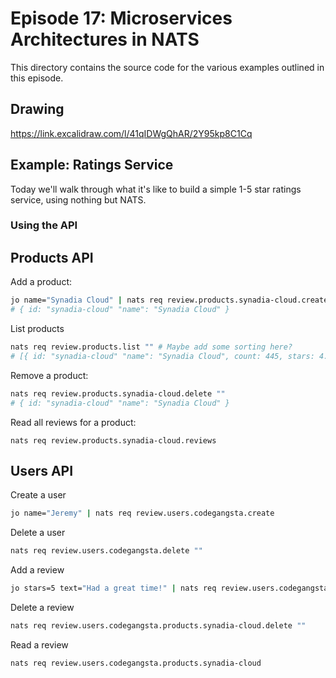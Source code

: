 # Episode 17: Microservices Architectures in NATS

This directory contains the source code for the various examples outlined in this episode.

## Drawing

https://link.excalidraw.com/l/41qIDWgQhAR/2Y95kp8C1Cq

## Example: Ratings Service

Today we'll walk through what it's like to build a simple 1-5 star ratings service, using nothing but NATS.

### Using the API

## Products API

Add a product:

```bash
jo name="Synadia Cloud" | nats req review.products.synadia-cloud.create
# { id: "synadia-cloud" "name": "Synadia Cloud" }
```

List products

```bash
nats req review.products.list "" # Maybe add some sorting here?
# [{ id: "synadia-cloud" "name": "Synadia Cloud", count: 445, stars: 4.8 }]
```

Remove a product:

```bash
nats req review.products.synadia-cloud.delete ""
# { id: "synadia-cloud" "name": "Synadia Cloud" }
```

Read all reviews for a product:

```
nats req review.products.synadia-cloud.reviews
```

## Users API

Create a user

```bash
jo name="Jeremy" | nats req review.users.codegangsta.create
```

Delete a user

```bash
nats req review.users.codegangsta.delete ""
```

Add a review

```bash
jo stars=5 text="Had a great time!" | nats req review.users.codegangsta.products.synadia-cloud.create
```

Delete a review

```bash
nats req review.users.codegangsta.products.synadia-cloud.delete ""
```

Read a review

```bash
nats req review.users.codegangsta.products.synadia-cloud
```
